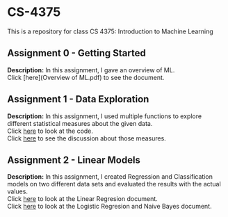 # CS-4375
This is a repository for class CS 4375: Introduction to Machine Learning

## Assignment 0 - Getting Started
**Description:** In this assignment, I gave an overview of ML.<br>
Click [here](Overview of ML.pdf) to see the document.

## Assignment 1 - Data Exploration
**Description:** In this assignment, I used multiple functions to explore different statistical measures about the given data.<br> 
Click [here](Source.cpp) to look at the code.<br>
Click [here](Data_Exploration.pdf) to see the discussion about those measures.

## Assignment 2 - Linear Models
**Description:** In this assignment, I created Regression and Classification models on two different data sets and evaluated the results with the actual values.<br>
Click [here](Regression.pdf) to look at the Linear Regresion document.<br>
Click [here](Classification.pdf) to look at the Logistic Regresion and Naive Bayes document.

